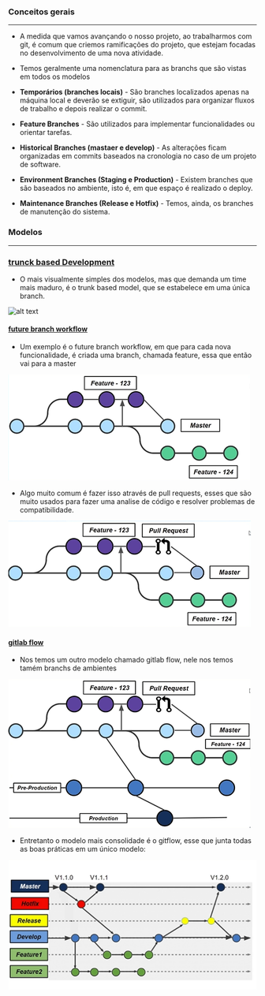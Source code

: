 <h3> Conceitos gerais </h3>
<hr>

* A medida que vamos avançando o nosso projeto, ao trabalharmos com git, é comum que criemos ramificações do projeto, que estejam focadas no desenvolvimento de uma nova atividade.

* Temos geralmente uma nomenclatura para as branchs que são vistas em todos os modelos

* **Temporários (branches locais)** - São branches localizados apenas na máquina local e deverão se extiguir, são utilizados para organizar fluxos de trabalho e depois realizar o commit.

* **Feature Branches** - São utilizados para implementar funcionalidades ou orientar tarefas.

* **Historical Branches (mastaer e develop)** - As alterações ficam organizadas em commits baseados na cronologia no caso de um projeto de software.

* **Environment Branches (Staging e Production)** - Existem branches que são baseados no ambiente, isto é, em que espaço é realizado o deploy.

* **Maintenance Branches (Release e Hotfix)** - Temos, ainda, os branches de manutenção do sistema.

<h3> Modelos </h3>
<hr>

### [trunck based Development](https://trunkbaseddevelopment.com/)

* O mais visualmente simples dos modelos, mas que demanda um time mais maduro, é o trunk based model, que se estabelece em uma única branch.

![alt text](https://trunkbaseddevelopment.com/trunk1b.png "trunk based model")

#### [future branch workflow](https://www.atlassian.com/git/tutorials/comparing-workflows/feature-branch-workflow)


* Um exemplo é o future branch workflow, em que para cada nova funcionalidade, é criada uma branch, chamada feature, essa que então vai para a master

![alt text](https://raw.githubusercontent.com/douglasliralima/ArchitectureManagement/master/ContinuousDelivery/assets/2_2_1_feeeature.png "future branch workflow")

* Algo muito comum é fazer isso através de pull requests, esses que são muito usados para fazer uma analise de código e resolver problemas de compatibilidade.

![alt text](https://raw.githubusercontent.com/douglasliralima/ArchitectureManagement/master/ContinuousDelivery/assets/2_2_2_pul%2Brequest.png "pull requests")


#### [gitlab flow](https://danielkummer.github.io/git-flow-cheatsheet/index.pt_BR.html)

* Nos temos um outro modelo chamado gitlab flow, nele nos temos tamém branchs de ambientes

![alt text](https://raw.githubusercontent.com/douglasliralima/ArchitectureManagement/master/ContinuousDelivery/assets/2_2_3_ramificacoes.png "gitlab flow")

* Entretanto o modelo mais consolidade é o gitflow, esse que junta todas as boas práticas em um único modelo:

![alt text](https://raw.githubusercontent.com/douglasliralima/ArchitectureManagement/master/ContinuousDelivery/assets/2_2_4_git.png "gitflow")